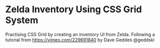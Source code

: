 # Zelda Inventory Using CSS Grid System

Practising CSS Grid by creating an inventory UI from Zelda. Following a tutorial from https://vimeo.com/229691840 by Dave Geddes @geddski